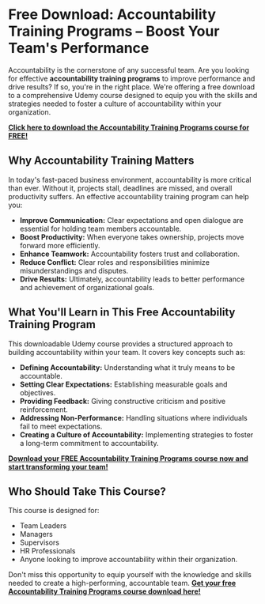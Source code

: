 # Free Download: Accountability Training Programs – Boost Your Team's Performance

Accountability is the cornerstone of any successful team. Are you looking for effective **accountability training programs** to improve performance and drive results? If so, you're in the right place. We're offering a free download to a comprehensive Udemy course designed to equip you with the skills and strategies needed to foster a culture of accountability within your organization.

[**Click here to download the Accountability Training Programs course for FREE!**](https://udemywork.com/accountability-training-programs)

## Why Accountability Training Matters

In today's fast-paced business environment, accountability is more critical than ever. Without it, projects stall, deadlines are missed, and overall productivity suffers. An effective accountability training program can help you:

*   **Improve Communication:** Clear expectations and open dialogue are essential for holding team members accountable.
*   **Boost Productivity:** When everyone takes ownership, projects move forward more efficiently.
*   **Enhance Teamwork:** Accountability fosters trust and collaboration.
*   **Reduce Conflict:** Clear roles and responsibilities minimize misunderstandings and disputes.
*   **Drive Results:** Ultimately, accountability leads to better performance and achievement of organizational goals.

## What You'll Learn in This Free Accountability Training Program

This downloadable Udemy course provides a structured approach to building accountability within your team. It covers key concepts such as:

*   **Defining Accountability:** Understanding what it truly means to be accountable.
*   **Setting Clear Expectations:** Establishing measurable goals and objectives.
*   **Providing Feedback:** Giving constructive criticism and positive reinforcement.
*   **Addressing Non-Performance:** Handling situations where individuals fail to meet expectations.
*   **Creating a Culture of Accountability:** Implementing strategies to foster a long-term commitment to accountability.

[**Download your FREE Accountability Training Programs course now and start transforming your team!**](https://udemywork.com/accountability-training-programs)

## Who Should Take This Course?

This course is designed for:

*   Team Leaders
*   Managers
*   Supervisors
*   HR Professionals
*   Anyone looking to improve accountability within their organization.

Don't miss this opportunity to equip yourself with the knowledge and skills needed to create a high-performing, accountable team. **[Get your free Accountability Training Programs course download here!](https://udemywork.com/accountability-training-programs)**
